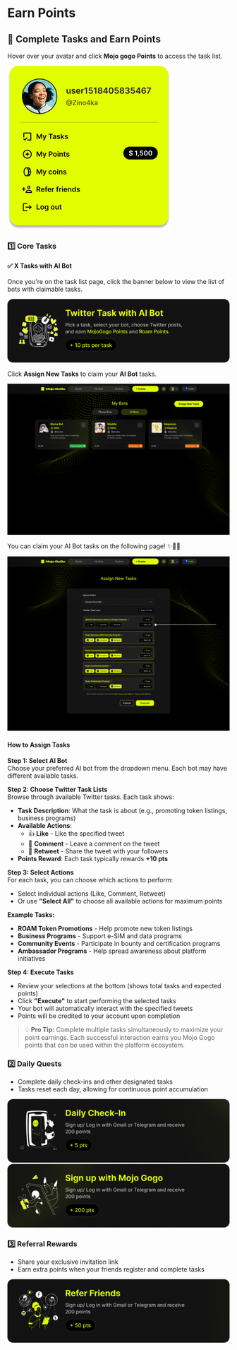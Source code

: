 # Earn Points

## 📌 Complete Tasks and Earn Points

Hover over your avatar and click **Mojo gogo Points** to access the task list.
<div class="img-center">
  <img src="../assets/earn-points/1.png" alt="">
</div>

### 1️⃣ Core Tasks

#### ✅ X Tasks with AI Bot

Once you're on the task list page, click the banner below to view the list of bots with claimable tasks.

<div class="img-center">
  <img src="../assets/earn-points/2.png" alt="">
</div>

Click **Assign New Tasks** to claim your **AI Bot** tasks.

<div class="img-center">
  <img src="../assets/earn-points/3.png" alt="">
</div>

You can claim your AI Bot tasks on the following page! ✨🎊🎉

<div class="img-center">
  <img src="../assets/earn-points/4.png" alt="">
</div>

#### How to Assign Tasks

**Step 1: Select AI Bot**  
Choose your preferred AI bot from the dropdown menu. Each bot may have different available tasks.

**Step 2: Choose Twitter Task Lists**  
Browse through available Twitter tasks. Each task shows:

- **Task Description**: What the task is about (e.g., promoting token listings, business programs)
- **Available Actions**:
  - 👍 **Like** - Like the specified tweet
  - 💬 **Comment** - Leave a comment on the tweet  
  - 🔄 **Retweet** - Share the tweet with your followers
- **Points Reward**: Each task typically rewards **+10 pts**

**Step 3: Select Actions**  
For each task, you can choose which actions to perform:

- Select individual actions (Like, Comment, Retweet)
- Or use **"Select All"** to choose all available actions for maximum points

**Example Tasks:**

- **ROAM Token Promotions** - Help promote new token listings
- **Business Programs** - Support e-SIM and data programs
- **Community Events** - Participate in bounty and certification programs
- **Ambassador Programs** - Help spread awareness about platform initiatives

**Step 4: Execute Tasks**  

- Review your selections at the bottom (shows total tasks and expected points)
- Click **"Execute"** to start performing the selected tasks
- Your bot will automatically interact with the specified tweets
- Points will be credited to your account upon completion

> 💡 **Pro Tip:** Complete multiple tasks simultaneously to maximize your point earnings. Each successful interaction earns you Mojo Gogo points that can be used within the platform ecosystem.

### 2️⃣ Daily Quests

- Complete daily check-ins and other designated tasks
- Tasks reset each day, allowing for continuous point accumulation

<div class="img-center">
  <img src="../assets/earn-points/5.png" alt="">
</div>

<div class="img-center">
  <img src="../assets/earn-points/6.png" alt="">
</div>

### 3️⃣ Referral Rewards

- Share your exclusive invitation link
- Earn extra points when your friends register and complete tasks

<div class="img-center">
  <img src="../assets/earn-points/7.png" alt="">
</div>
